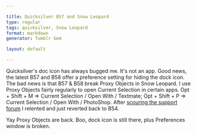 ```yaml
---

title: Quicksilver B57 and Snow Leopard
type: regular
tags: quicksilver, Snow Leopard
format: markdown
generator: Tumblr Gem

layout: default

---
```


Quicksilver's doc icon has always bugged me.  It's not an app. Good news, the latest B57 and B58 offer a preference setting for  hiding the dock icon.  The bad news is that B57 & B58 break Proxy Objects in Snow Leopard.  I use Proxy Objects fairly regularly to open Current Selection in certain apps.  Opt + Shift + M => Current Selection / Open With / Textmate; Opt + Shift + P => Current Selection / Open With / PhotoShop. After [scouring the support forum](http://groups.google.com/group/blacktree-quicksilver/search?group=blacktree-quicksilver&q=current+selection+snow+leopard) I relented and just reverted back to B54. 

Yay Proxy Objects are back.  Boo, dock icon is still there, plus Preferences window is broken.